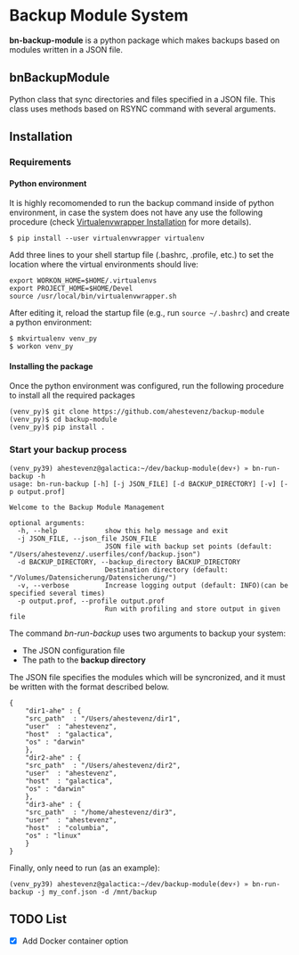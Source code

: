 # Backup Module System

**bn-backup-module** is a python package which makes backups based on modules written in a JSON file. 

## bnBackupModule

Python class that sync directories and files specified in a JSON file. This class uses methods based on RSYNC command with several arguments.


## Installation
### Requirements

#### Python environment

It is highly recomomended to run the backup command inside of python environment, in case the system does not have any use the following procedure (check [Virtualenvwrapper Installation](https://virtualenvwrapper.readthedocs.io/en/latest/install.html) for more details).

```setup
$ pip install --user virtualenvwrapper virtualenv
```

Add three lines to your shell startup file (.bashrc, .profile, etc.) to set the location where the virtual environments should live:

```
export WORKON_HOME=$HOME/.virtualenvs
export PROJECT_HOME=$HOME/Devel
source /usr/local/bin/virtualenvwrapper.sh
```

After editing it, reload the startup file (e.g., run `source ~/.bashrc`) and create a python environment:

```
$ mkvirtualenv venv_py 
$ workon venv_py
```

#### Installing the package

Once the python environment was configured, run the following procedure to install all the required packages
```setup
(venv_py)$ git clone https://github.com/ahestevenz/backup-module
(venv_py)$ cd backup-module
(venv_py)$ pip install .
```

### Start your backup process

```run
(venv_py39) ahestevenz@galactica:~/dev/backup-module(dev⚡) » bn-run-backup -h                                 
usage: bn-run-backup [-h] [-j JSON_FILE] [-d BACKUP_DIRECTORY] [-v] [-p output.prof]

Welcome to the Backup Module Management

optional arguments:
  -h, --help            show this help message and exit
  -j JSON_FILE, --json_file JSON_FILE
                        JSON file with backup set points (default: "/Users/ahestevenz/.userfiles/conf/backup.json")
  -d BACKUP_DIRECTORY, --backup_directory BACKUP_DIRECTORY
                        Destination directory (default: "/Volumes/Datensicherung/Datensicherung/")
  -v, --verbose         Increase logging output (default: INFO)(can be specified several times)
  -p output.prof, --profile output.prof
                        Run with profiling and store output in given file
```

The command *bn-run-backup* uses two arguments to backup your system:
* The JSON configuration file
* The path to the **backup directory**

The JSON file specifies the modules which will be syncronized, and it must be written with the format described below.

    {
        "dir1-ahe" : {
        "src_path"  : "/Users/ahestevenz/dir1",
        "user"  : "ahestevenz",
        "host"  : "galactica",
        "os" : "darwin"
        },
        "dir2-ahe" : {
        "src_path"  : "/Users/ahestevenz/dir2",   
        "user"  : "ahestevenz",
        "host"  : "galactica",
        "os" : "darwin"
        },
        "dir3-ahe" : {
        "src_path"  : "/home/ahestevenz/dir3", 
        "user"  : "ahestevenz",
        "host"  : "columbia",
        "os" : "linux"
        }
    }

Finally, only need to run (as an example):
```run
(venv_py39) ahestevenz@galactica:~/dev/backup-module(dev⚡) » bn-run-backup -j my_conf.json -d /mnt/backup
```

## TODO List 
- [x] Add Docker container option
